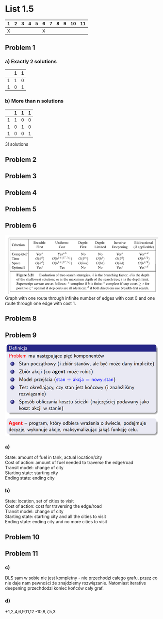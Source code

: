 # List 1.5
| 1 | 2 | 3 | 4 | 5 | 6 | 7 | 8 | 9 | 10 | 11 |
|---|---|---|---|---|---|---|---|---|---|---|
| X |   |   |   |   | X |   |   |   |   |   |

## Problem 1
### a) Exactly 2 solutions
|   | 1 | 1 |
|---|---|---|
| 1 | 1 | 0 |
| 1 | 0 | 1 |

### b) More than n solutions
|   | 1 | 1 | 1 |
|---|---|---|---|
| 1 | 1 | 0 | 0 |
| 1 | 0 | 1 | 0 |
| 1 | 0 | 0 | 1 |
3! solutions

## Problem 2


## Problem 3


## Problem 4


## Problem 5


## Problem 6
![image](table.png)\
Graph with one route through infinite number of edges with cost 0 and one route through one edge with cost 1.

## Problem 8


## Problem 9
![image](definition.png)
### a)
State: amount of fuel in tank, actual location/city\
Cost of action: amount of fuel needed to traverse the edge/road\
Transit model: change of city\
Starting state: starting city\
Ending state: ending city

### b)
State: location, set of cities to visit\
Cost of action: cost for traversing the edge/road\
Transit model: change of city\
Starting state: starting city and all the cities to visit\
Ending state: ending city and no more cities to visit

## Problem 10


## Problem 11
### c)
DLS sam w sobie nie jest kompletny - nie przechodzi całego grafu, przez co nie daje nam pewności że znajdziemy rozwiązanie. Natomiast iterative deepening przechdodzi koniec końców cały graf.
### d)


+1,2,4,6,9,11,12
-10,8,7,5,3
